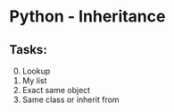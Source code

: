# Python - Inheritance

## Tasks:

0. Lookup
1. My list
2. Exact same object
3. Same class or inherit from
